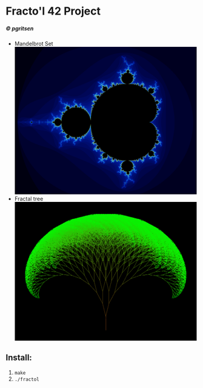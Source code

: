 # Fracto'l 42 Project
##### © pgritsen

- Mandelbrot Set
![alt text](https://github.com/CoZZmOnAvT/fractol/blob/master/share/mandelbrot.png?raw=true)
- Fractal tree
![alt text](https://github.com/CoZZmOnAvT/fractol/blob/master/share/fractal_tree.png?raw=true)

## Install:
1. `make`
2. `./fractol`
